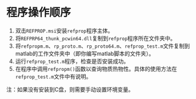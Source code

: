 # 程序操作顺序

1. 双击`REFPROP.msi`安装`refprop`程序主体。
2. 将`REFPRP64_thunk_pcwin64.dll`复制到`refprop`程序所在文件夹中。
3. 将`refpropm.m`、`rp_proto.m`、`rp_proto64.m`、`refprop_test.m`文件复制到matlab的工作文件夹中（即你编写matlab脚本的文件夹）。
4. 运行`refprop_test.m`程序，检查是否安装成功。
5. 在程序中调用`refpropm()`函数以查询物质热物性。具体的使用方法在`refprop_test.m`文件中有说明。

注：如果没有安装到C盘，则需要手动设置环境变量。
